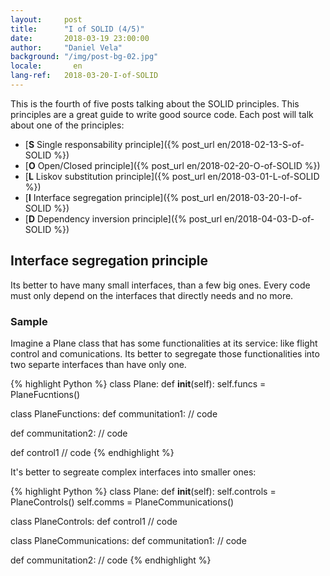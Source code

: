 ```yaml
---
layout:     post
title:      "I of SOLID (4/5)"
date:       2018-03-19 23:00:00
author:     "Daniel Vela"
background: "/img/post-bg-02.jpg"
locale:       en
lang-ref:   2018-03-20-I-of-SOLID
---
```


This is the fourth of five posts talking about the SOLID principles. This principles are a great guide to write good source code. Each post will talk about one of the principles:

* [**S** Single responsability principle]({% post_url en/2018-02-13-S-of-SOLID %})
* [**O** Open/Closed principle]({% post_url en/2018-02-20-O-of-SOLID %})
* [**L** Liskov substitution principle]({% post_url en/2018-03-01-L-of-SOLID %})
* [**I** Interface segregation principle]({% post_url en/2018-03-20-I-of-SOLID %})
* [**D** Dependency inversion principle]({% post_url en/2018-04-03-D-of-SOLID %})

## Interface segregation principle

Its better to have many small interfaces, than a few big ones. Every code must only depend on the interfaces that directly needs and no more.

### Sample

Imagine a Plane class that has some functionalities at its service: like flight control and comunications. Its better to segregate those functionalities into two separte interfaces than have only one.

{% highlight Python %}
class Plane:
  def __init__(self):
    self.funcs = PlaneFucntions()

class PlaneFunctions:
  def communitation1:
   // code

  def communitation2:
    // code

  def control1
    // code
{% endhighlight %}

It's better to segreate complex interfaces into smaller ones:

{% highlight Python %}
class Plane:
  def __init__(self):
    self.controls = PlaneControls()
    self.comms = PlaneCommunications()

class PlaneControls:
  def control1
    // code

class PlaneCommunications:
  def communitation1:
   // code

  def communitation2:
    // code
{% endhighlight %}